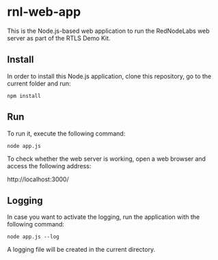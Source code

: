 # rnl-web-app

This is the Node.js-based web application to run the RedNodeLabs web server as part of the RTLS Demo Kit.

## Install

In order to install this Node.js application, clone this repository, go to the current folder and run:
```
npm install
```

## Run

To run it, execute the following command:
```
node app.js
```

To check whether the web server is working, open a web browser and access the following address:

http://localhost:3000/


## Logging

In case you want to activate the logging, run the application with the following command:
```
node app.js --log
```

A logging file will be created in the current directory.
